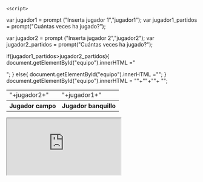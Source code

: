 <html>
<head>

</head>

<body>

<table id="equipo">

  
    <script>

  var jugador1 = prompt ("Inserta jugador 1","jugador1");
  var jugador1_partidos = prompt("Cuántas veces ha jugado?");
  
  var jugador2 = prompt ("Inserta jugador 2","jugador2");
  var jugador2_partidos = prompt("Cuántas veces ha jugado?");
 
 
  if(jugador1_partidos>jugador2_partidos){
      document.getElementById("equipo").innerHTML ="<td>"+jugador2+"</td>"; 
  } else{
      document.getElementById("equipo").innerHTML ="<td>"+jugador1+"</td>"; 
  }
document.getElementById("equipo").innerHTML = "<tr>"+"<th>Jugador campo</th>"+"<th>Jugador banquillo</th>"+ "</tr>";
  </script>
  


</table>
 

<iframe src="https://docs.google.com/spreadsheets/d/e/2PACX-1vQOE_9bEOm09uCWQ1869mcVtVKttCmfhV9adduXEB2GXcGXpkUUioH9YP53r_o71KQ8PsJasVpGpPXw/pubhtml?widget=true&amp;headers=false"></iframe>
 
 </body>
</html>



